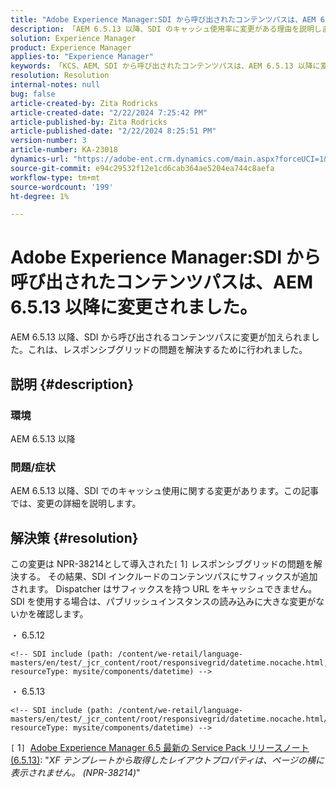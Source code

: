 ```yaml
---
title: "Adobe Experience Manager:SDI から呼び出されたコンテンツパスは、AEM 6.5.13 以降に変更されました"
description: 「AEM 6.5.13 以降、SDI のキャッシュ使用率に変更がある理由を説明します。」
solution: Experience Manager
product: Experience Manager
applies-to: "Experience Manager"
keywords: 「KCS、AEM、SDI から呼び出されたコンテンツパスは、AEM 6.5.13 以降に変更されました」
resolution: Resolution
internal-notes: null
bug: false
article-created-by: Zita Rodricks
article-created-date: "2/22/2024 7:25:42 PM"
article-published-by: Zita Rodricks
article-published-date: "2/22/2024 8:25:51 PM"
version-number: 3
article-number: KA-23018
dynamics-url: "https://adobe-ent.crm.dynamics.com/main.aspx?forceUCI=1&pagetype=entityrecord&etn=knowledgearticle&id=64c15a26-b8d1-ee11-9079-6045bd0061cb"
source-git-commit: e94c29532f12e1cd6cab364ae5204ea744c8aefa
workflow-type: tm+mt
source-wordcount: '199'
ht-degree: 1%

---
```


# Adobe Experience Manager:SDI から呼び出されたコンテンツパスは、AEM 6.5.13 以降に変更されました。


AEM 6.5.13 以降、SDI から呼び出されるコンテンツパスに変更が加えられました。これは、レスポンシブグリッドの問題を解決するために行われました。

## 説明 {#description}


### <b>環境</b>

AEM 6.5.13 以降

### 問題/症状

AEM 6.5.13 以降、SDI でのキャッシュ使用に関する変更があります。この記事では、変更の詳細を説明します。


## 解決策 {#resolution}


この変更は NPR-38214として導入された`[` 1`]`  レスポンシブグリッドの問題を解決する。 その結果、SDI インクルードのコンテンツパスにサフィックスが追加されます。 Dispatcher はサフィックスを持つ URL をキャッシュできません。 SDI を使用する場合は、パブリッシュインスタンスの読み込みに大きな変更がないかを確認します。

・ 6.5.12




```
<!-- SDI include (path: /content/we-retail/language-masters/en/test/_jcr_content/root/responsivegrid/datetime.nocache.html, resourceType: mysite/components/datetime) -->
```




・ 6.5.13




```
<!-- SDI include (path: /content/we-retail/language-masters/en/test/_jcr_content/root/responsivegrid/datetime.nocache.html/mysite/components/datetime, resourceType: mysite/components/datetime) -->
```




`[` 1`]`  [Adobe Experience Manager 6.5 最新の Service Pack リリースノート (6.5.13)](https://experienceleague.adobe.com/docs/experience-manager-65/content/release-notes/service-pack/6-5-13.html): &quot;*XF テンプレートから取得したレイアウトプロパティは、ページの横に表示されません。 (NPR-38214)*&quot;

